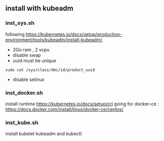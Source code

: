 

## install with kubeadm

### inst_sys.sh
following  https://kubernetes.io/docs/setup/production-environment/tools/kubeadm/install-kubeadm/

- 2Go ram , 2 vcpu
- disable swap
- uuid must be unique
```
sudo cat /sys/class/dmi/id/product_uuid
```
- disable selinux



### inst_docker.sh 
install runtime  https://kubernetes.io/docs/setup/cri
going for docker-ce : https://docs.docker.com/install/linux/docker-ce/centos/

### inst_kube.sh
install kubelet kubeadm and kubectl

